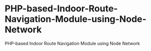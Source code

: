 # PHP-based-Indoor-Route-Navigation-Module-using-Node-Network
PHP-based Indoor Route Navigation Module using Node Network
